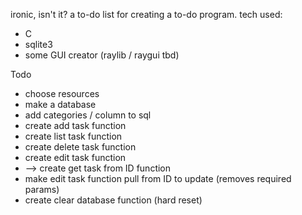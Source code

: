 ironic, isn't it? a to-do list for creating a to-do program.
tech used:

- C
- sqlite3
- some GUI creator (raylib / raygui tbd)

Todo

- choose resources
- make a database
- add categories / column to sql
- create add task function
- create list task function
- create delete task function
- create edit task function
- --> create get task from ID function
- make edit task function pull from ID to update (removes required params)
- create clear database function (hard reset)
